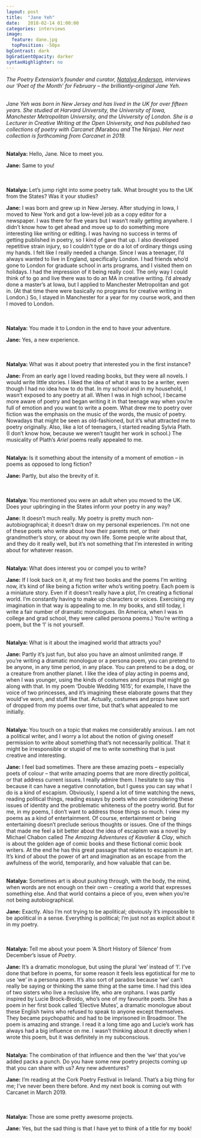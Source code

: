 ```yaml
---
layout: post
title:  "Jane Yeh"
date:   2018-02-14 01:00:00
categories: interviews
image:
  feature: dane.jpg
  topPosition: -50px
bgContrast: dark
bgGradientOpacity: darker
syntaxHighlighter: no
---
```


<em>The Poetry Extension’s founder and curator, <a href="http://www.natalyaanderson.com" target="_blank">Natalya Anderson</a>, interviews our ‘Poet of the Month’ for February – the brilliantly-original Jane Yeh.</em>
<br/><br/>

<em>Jane Yeh was born in New Jersey and has lived in the UK for over fifteen years. She studied at Harvard University, the University of Iowa, Manchester Metropolitan University, and the University of London. She is a Lecturer in Creative Writing at the Open University, and has published two collections of poetry with Carcanet (</em>Marabou<em> and </em>The Ninjas<em>). Her next collection is forthcoming from Carcanet in 2019.</em>
<br/><br/>

<strong>Natalya:</strong> Hello, Jane. Nice to meet you.

<strong>Jane:</strong> Same to you!

<br/><br/>
<strong>Natalya:</strong> Let’s jump right into some poetry talk. What brought you to the UK from the States? Was it your studies?

<strong>Jane:</strong> I was born and grew up in New Jersey. After studying in Iowa, I moved to New York and got a low-level job as a copy editor for a newspaper. I was there for five years but I wasn’t really getting anywhere. I didn’t know how to get ahead and move up to do something more interesting like writing or editing. I was having no success in terms of getting published in poetry, so I kind of gave that up. I also developed repetitive strain injury, so I couldn’t type or do a lot of ordinary things using my hands. I felt like I really needed a change. Since I was a teenager, I’d always wanted to live in England, specifically London. I had friends who’d gone to London for graduate school in arts programs, and I visited them on holidays. I had the impression of it being really cool. The only way I could think of to go and live there was to do an MA in creative writing. I’d already done a master’s at Iowa, but I applied to Manchester Metropolitan and got in. (At that time there were basically no programs for creative writing in London.) So, I stayed in Manchester for a year for my course work, and then I moved to London.

<br/><br/>
<strong>Natalya:</strong> You made it to London in the end to have your adventure.

<strong>Jane:</strong> Yes, a new experience.

<br/><br/>
<strong>Natalya:</strong> What was it about poetry that interested you in the first instance?

<strong>Jane:</strong> From an early age I loved reading books, but they were all novels. I would write little stories. I liked the idea of what it was to be a writer, even though I had no idea how to do that. In my school and in my household, I wasn’t exposed to any poetry at all. When I was in high school, I became more aware of poetry and began writing it in that teenage way when you’re full of emotion and you want to write a poem. What drew me to poetry over fiction was the emphasis on the music of the words, the music of poetry. Nowadays that might be seen as old-fashioned, but it’s what attracted me to poetry originally. Also, like a lot of teenagers, I started reading Sylvia Plath. (I don’t know how, because we weren’t taught her work in school.) The musicality of Plath’s <em>Ariel</em> poems really appealed to me.
<br/><br/>

<strong>Natalya:</strong> Is it something about the intensity of a moment of emotion – in poems as opposed to long fiction?

<strong>Jane:</strong> Partly, but also the brevity of it.

<br/><br/>
<strong>Natalya:</strong> You mentioned you were an adult when you moved to the UK. Does your upbringing in the States inform your poetry in any way?

<strong>Jane:</strong> It doesn’t much really. My poetry is pretty much non-autobiographical; it doesn’t draw on my personal experiences. I’m not one of these poets who write about how their parents met, or their grandmother’s story, or about my own life. Some people write about that, and they do it really well, but it’s not something that I’m interested in writing about for whatever reason.
<br/><br/>

<strong>Natalya:</strong> What does interest you or compel you to write?

<strong>Jane:</strong> If I look back on it, at my first two books and the poems I’m writing now, it’s kind of like being a fiction writer who’s writing poetry. Each poem is a miniature story. Even if it doesn’t really have a plot, I’m creating a fictional world. I’m constantly having to make up characters or voices. Exercising my imagination in that way is appealing to me. In my books, and still today, I write a fair number of dramatic monologues. (In America, when I was in college and grad school, they were called persona poems.) You’re writing a poem, but the ‘I’ is not yourself.
<br/><br/>

<strong>Natalya:</strong> What is it about the imagined world that attracts you?

<strong>Jane:</strong> Partly it’s just fun, but also you have an almost unlimited range. If you’re writing a dramatic monologue or a persona poem, you can pretend to be anyone, in any time period, in any place. You can pretend to be a dog, or a creature from another planet. I like the idea of play acting in poems and, when I was younger, using the kinds of costumes and props that might go along with that. In my poem ‘Double Wedding 1615’, for example, I have the voice of two princesses, and it’s imagining these elaborate gowns that they would’ve worn, and stuff like that. Actually, costumes and props have sort of dropped from my poems over time, but that’s what appealed to me initially.
<br/><br/>

<strong>Natalya:</strong> You touch on a topic that makes me considerably anxious. I am not a political writer, and I worry a lot about the notion of giving oneself permission to write about something that’s not necessarily political. That it might be irresponsible or stupid of me to write something that is just creative and interesting.

<strong>Jane:</strong> I feel bad sometimes. There are these amazing poets – especially poets of colour – that write amazing poems that are more directly political, or that address current issues. I really admire them. I hesitate to say this because it can have a negative connotation, but I guess you can say what I do is a kind of escapism. Obviously, I spend a lot of time watching the news, reading political things, reading essays by poets who are considering these issues of identity and the problematic whiteness of the poetry world. But for me, in my poems, I don’t want to address those things so much. I view my poems as a kind of entertainment. Of course, entertainment or being entertaining doesn’t preclude serious thoughts or issues. One of the things that made me feel a bit better about the idea of escapism was a novel by Michael Chabon called <em>The Amazing Adventures of Kavalier & Clay</em>, which is about the golden age of comic books and these fictional comic book writers. At the end he has this great passage that relates to escapism in art. It’s kind of about the power of art and imagination as an escape from the awfulness of the world, temporarily, and how valuable that can be.
<br/><br/>

<strong>Natalya:</strong> Sometimes art is about pushing through, with the body, the mind, when words are not enough on their own – creating a world that expresses something else. And that world contains a piece of you, even when you’re not being autobiographical.

<strong>Jane:</strong> Exactly. Also I’m not trying to be apolitical; obviously it’s impossible to be apolitical in a sense. Everything is political; I’m just not as explicit about it in my poetry.

<br/><br/>
<strong>Natalya:</strong> Tell me about your poem ‘A Short History of Silence’ from December’s issue of <em>Poetry</em>.

<strong>Jane:</strong> It’s a dramatic monologue, but using the plural ‘we’ instead of ‘I’. I’ve done that before in poems, for some reason it feels less egotistical for me to use ‘we’ in a persona poem. It’s also sort of paradox because ‘we’ can’t really be saying or thinking the same thing at the same time. I had this idea of two sisters who live a reclusive life, who are orphans. I was partly inspired by Lucie Brock-Broido, who’s one of my favourite poets. She has a poem in her first book called ‘Elective Mutes’, a dramatic monologue about these English twins who refused to speak to anyone except themselves. They became psychopathic and had to be imprisoned in Broadmoor. The poem is amazing and strange. I read it a long time ago and Lucie’s work has always had a big influence on me. I wasn’t thinking about it directly when I wrote this poem, but it was definitely in my subconscious.
<br/><br/>

<strong>Natalya:</strong> The combination of that influence and then the ‘we’ that you’ve added packs a punch. Do you have some new poetry projects coming up that you can share with us? Any new adventures?

<strong>Jane:</strong> I’m reading at the Cork Poetry Festival in Ireland. That’s a big thing for me; I’ve never been there before. And my next book is coming out with Carcanet in March 2019.

<br/><br/>
<strong>Natalya:</strong> Those are some pretty awesome projects.

<strong>Jane:</strong> Yes, but the sad thing is that I have yet to think of a title for my book!

